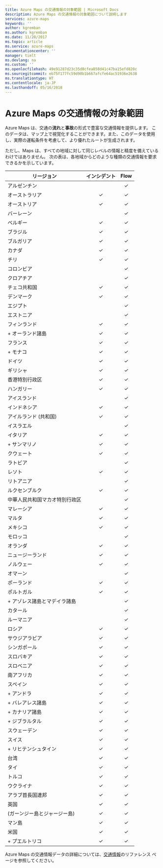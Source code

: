 ```yaml
---
title: Azure Maps の交通情報の対象範囲 | Microsoft Docs
description: Azure Maps の交通情報の対象範囲について説明します
services: azure-maps
keywords: ''
author: kgremban
ms.author: kgremban
ms.date: 11/28/2017
ms.topic: article
ms.service: azure-maps
documentationcenter: ''
manager: timlt
ms.devlang: na
ms.custom: ''
ms.openlocfilehash: 49e91287d23c35d8cfea858d41c47ba15efd820c
ms.sourcegitcommit: eb75f177fc59d90b1b667afcfe64ac51936e2638
ms.translationtype: HT
ms.contentlocale: ja-JP
ms.lasthandoff: 05/16/2018
---
```

# <a name="azure-maps-traffic-coverage"></a>Azure Maps の交通情報の対象範囲

Azure Maps は、交通の**流れ**と**事故**の形式で豊富な交通情報を提供します。 このデータは、マップ上で視覚化することができます。また、このデータを使用し、実際の運転条件を考慮して、より優れたルートが生成されます。 

ただし、Maps は、すべての地域に対して同じレベルの情報と精度を備えているわけではありません。 次の表は、各地域からどのような種類の交通情報を要求できるかを示しています。 

|リージョン  |インシデント  |Flow  |
|---------|:---------:|:---------:|
|アルゼンチン      |         |✓         |
|オーストラリア     |✓         |✓        |
|オーストリア     |✓         |✓         |
|バーレーン     |         |✓         |
|ベルギー     |✓         |✓         |
|ブラジル     |✓         |✓         |
|ブルガリア     |✓         |✓         |
|カナダ     |✓         |✓         |
|チリ     |✓         |✓         |
|コロンビア      |         |✓         |
|クロアチア     |         |✓         |
|チェコ共和国     |✓         |✓         |
|デンマーク     |✓         |✓         |
|エジプト     |         |✓         |
|エストニア     |         | ✓        |
|フィンランド     |✓         |✓         |
|+ オーランド諸島      |✓         |✓         |
|フランス     |✓         |✓         |
|+ モナコ     |✓         |✓         |
|ドイツ     |✓         |✓         |
|ギリシャ     |✓         |✓         |
|香港特別行政区     |✓         |✓         |
|ハンガリー     |✓         |✓         |
|アイスランド     |         |✓         |
|インドネシア     |✓         |✓         |
|アイルランド (共和国)     |✓         |✓         |
|イスラエル     |         |✓         |
|イタリア     |✓         |✓        |
|+ サンマリノ     |✓         |✓         |
|クウェート     |✓         |✓         |
|ラトビア     |         |✓         |
|レソト     |✓         |✓         |
|リトアニア     |         |✓         |
|ルクセンブルク     |✓         |✓         |
|中華人民共和国マカオ特別行政区     |         |✓         |
|マレーシア     |✓         |✓         |
|マルタ     |✓         |✓         |
|メキシコ     |✓         |✓         |
|モロッコ     |         |✓         |
|オランダ     |✓         |✓         |
|ニュージーランド     |✓         |✓         |
|ノルウェー     |✓         |✓         |
|オマーン     |         |✓         |
|ポーランド     |✓         |✓         |
|ポルトガル     |✓         |✓         |
|+ アゾレス諸島とマデイラ諸島     |         |✓         |
|カタール     |         |✓         |
|ルーマニア     |         |✓         |
|ロシア     |✓         |✓         |
|サウジアラビア     |✓         |✓         |
|シンガポール     |✓         |✓         |
|スロバキア     |✓         |✓         |
|スロベニア     |✓         |✓         |
|南アフリカ     |✓         |✓         |
|スペイン     |✓         |✓         |
|+ アンドラ     |✓         |✓         |
|+ バレアレス諸島     |✓         |✓         |
|+ カナリア諸島     |✓         |✓         |
|+ ジブラルタル     |✓         |✓         |
|スウェーデン     |✓         |✓         |
|スイス     |✓         |✓        |
|+ リヒテンシュタイン      |✓         |✓         |
|台湾     |✓         |✓        |
|タイ     |✓         |✓        |
|トルコ     |✓         |✓         |
|ウクライナ     |✓         |✓         |
|アラブ首長国連邦     |✓         |✓         |
|英国     |✓         |✓         |
|(ガーンジー島とジャージー島)     |✓         |✓         |
|マン島     |✓         |✓         |
|米国     |✓         |✓        |
|+ プエルトリコ     |✓         |✓         |

Azure Maps の交通情報データの詳細については、[交通情報](https://docs.microsoft.com/rest/api/maps/traffic)のリファレンス ページを参照してください。